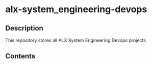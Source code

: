 # alx-system_engineering-devops
## Description
This repository stores all ALX System Engineering Devops projects
## Contents

